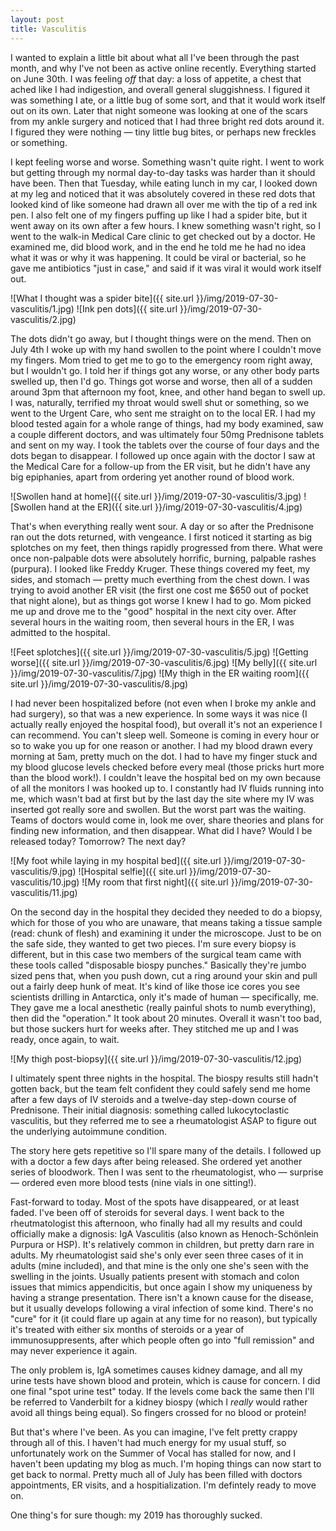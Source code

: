 ```yaml
---
layout: post
title: Vasculitis
---
```


I wanted to explain a little bit about what all I've been through the past month, and why I've not been as active online recently. Everything started on June 30th. I was feeling _off_ that day: a loss of appetite, a chest that ached like I had indigestion, and overall general sluggishness. I figured it was something I ate, or a little bug of some sort, and that it would work itself out on its own. Later that night someone was looking at one of the scars from my ankle surgery and noticed that I had three bright red dots around it. I figured they were nothing — tiny little bug bites, or perhaps new freckles or something.

I kept feeling worse and worse. Something wasn't quite right. I went to work but getting through my normal day-to-day tasks was harder than it should have been. Then that Tuesday, while eating lunch in my car, I looked down at my leg and noticed that it was absolutely covered in these red dots that looked kind of like someone had drawn all over me with the tip of a red ink pen. I also felt one of my fingers puffing up like I had a spider bite, but it went away on its own after a few hours. I knew something wasn't right, so I went to the walk-in Medical Care clinic to get checked out by a doctor. He examined me, did blood work, and in the end he told me he had no idea what it was or why it was happening. It could be viral or bacterial, so he gave me antibiotics "just in case," and said if it was viral it would work itself out.

![What I thought was a spider bite]({{ site.url }}/img/2019-07-30-vasculitis/1.jpg)
![Ink pen dots]({{ site.url }}/img/2019-07-30-vasculitis/2.jpg)

The dots didn't go away, but I thought things were on the mend. Then on July 4th I woke up with my hand swollen to the point where I couldn't move my fingers. Mom tried to get me to go to the emergency room right away, but I wouldn't go. I told her if things got any worse, or any other body parts swelled up, then I'd go. Things got worse and worse, then all of a sudden around 3pm that afternoon my foot, knee, and other hand began to swell up. I was, naturally, terrified my throat would swell shut or something, so we went to the Urgent Care, who sent me straight on to the local ER. I had my blood tested again for a whole range of things, had my body examined, saw a couple different doctors, and was ultimately four 50mg Prednisone tablets and sent on my way. I took the tablets over the course of four days and the dots began to disappear. I followed up once again with the doctor I saw at the Medical Care for a follow-up from the ER visit, but he didn't have any big epiphanies, apart from ordering yet another round of blood work.

![Swollen hand at home]({{ site.url }}/img/2019-07-30-vasculitis/3.jpg)
![Swollen hand at the ER]({{ site.url }}/img/2019-07-30-vasculitis/4.jpg)

That's when everything really went sour. A day or so after the Prednisone ran out the dots returned, with vengeance. I first noticed it starting as big splotches on my feet, then things rapidly progressed from there. What were once non-palpable dots were absolutely horrific, burning, palpable rashes (purpura). I looked like Freddy Kruger. These things covered my feet, my sides, and stomach — pretty much everthing from the chest down. I was trying to avoid another ER visit (the first one cost me $650 out of pocket that night alone), but as things got worse I knew I had to go. Mom picked me up and drove me to the "good" hospital in the next city over. After several hours in the waiting room, then several hours in the ER, I was admitted to the hospital.

![Feet splotches]({{ site.url }}/img/2019-07-30-vasculitis/5.jpg)
![Getting worse]({{ site.url }}/img/2019-07-30-vasculitis/6.jpg)
![My belly]({{ site.url }}/img/2019-07-30-vasculitis/7.jpg)
![My thigh in the ER waiting room]({{ site.url }}/img/2019-07-30-vasculitis/8.jpg)

I had never been hospitalized before (not even when I broke my ankle and had surgery), so that was a new experience. In some ways it was nice (I actually really enjoyed the hospital food), but overall it's not an experience I can recommend. You can't sleep well. Someone is coming in every hour or so to wake you up for one reason or another. I had my blood drawn every morning at 5am, pretty much on the dot. I had to have my finger stuck and my blood glucose levels checked before every meal (those pricks hurt more than the blood work!). I couldn't leave the hospital bed on my own because of all the monitors I was hooked up to. I constantly had IV fluids running into me, which wasn't bad at first but by the last day the site where my IV was inserted got really sore and swollen. But the worst part was the waiting. Teams of doctors would come in, look me over, share theories and plans for finding new information, and then disappear. What did I have? Would I be released today? Tomorrow? The next day?

![My foot while laying in my hospital bed]({{ site.url }}/img/2019-07-30-vasculitis/9.jpg)
![Hospital selfie]({{ site.url }}/img/2019-07-30-vasculitis/10.jpg)
![My room that first night]({{ site.url }}/img/2019-07-30-vasculitis/11.jpg)

On the second day in the hospital they decided they needed to do a biopsy, which for those of you who are unaware, that means taking a tissue sample (read: chunk of flesh) and examining it under the microscope. Just to be on the safe side, they wanted to get two pieces. I'm sure every biopsy is different, but in this case two members of the surgical team came with these tools called "disposable biospy punches." Basically they're jumbo sized pens that, when you push down, cut a ring around your skin and pull out a fairly deep hunk of meat. It's kind of like those ice cores you see scientists drilling in Antarctica, only it's made of human — specifically, me. They gave me a local anesthetic (really painful shots to numb everything), then did the "operation." It took about 20 minutes. Overall it wasn't too bad, but those suckers hurt for weeks after. They stitched me up and I was ready, once again, to wait.

![My thigh post-biopsy]({{ site.url }}/img/2019-07-30-vasculitis/12.jpg)

I ultimately spent three nights in the hospital. The biospy results still hadn't gotten back, but the team felt confident they could safely send me home after a few days of IV steroids and a twelve-day step-down course of Prednisone. Their initial diagnosis: something called lukocytoclastic vasculitis, but they referred me to see a rheumatologist ASAP to figure out the underlying autoimmune condition. 

The story here gets repetitive so I'll spare many of the details. I followed up with a doctor a few days after being released. She ordered yet another series of bloodwork. Then I was sent to the rheumatologist, who — surprise — ordered even more blood tests (nine vials in one sitting!). 

Fast-forward to today. Most of the spots have disappeared, or at least faded. I've been off of steroids for several days. I went back to the rheutmatologist this afternoon, who finally had all my results and could officially make a dignosis: IgA Vasculitis (also known as Henoch-Schönlein Purpura or HSP). It's relatively common in children, but pretty darn rare in adults. My rheumatologist said she's only ever seen three cases of it in adults (mine included), and that mine is the only one she's seen with the swelling in the joints. Usually patients present with stomach and colon issues that mimics appendicitis, but once again I show my uniqueness by having a strange presentation. There isn't a known cause for the disease, but it usually develops following a viral infection of some kind. There's no "cure" for it (it could flare up again at any time for no reason), but typically it's treated with either six months of steroids or a year of immunosuppresents, after which people often go into "full remission" and may never experience it again.

The only problem is, IgA sometimes causes kidney damage, and all my urine tests have shown blood and protein, which is cause for concern. I did one final "spot urine test" today. If the levels come back the same then I'll be referred to Vanderbilt for a kidney biospy (which I _really_ would rather avoid all things being equal). So fingers crossed for no blood or protein!

But that's where I've been. As you can imagine, I've felt pretty crappy through all of this. I haven't had much energy for my usual stuff, so unfortunately work on the Summer of Vocal has stalled for now, and I haven't been updating my blog as much. I'm hoping things can now start to get back to normal. Pretty much all of July has been filled with doctors appointments, ER visits, and a hospitialization. I'm defintely ready to move on.

One thing's for sure though: my 2019 has thoroughly sucked.
